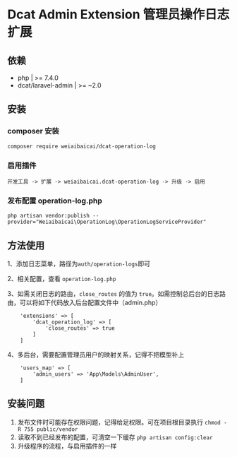 # Dcat Admin Extension  管理员操作日志扩展

## 依赖
- php  | >= 7.4.0
- dcat/laravel-admin  | >= ~2.0


## 安装

### composer 安装

```
composer require weiaibaicai/dcat-operation-log
```

### 启用插件
```
开发工具 -> 扩展 -> weiaibaicai.dcat-operation-log -> 升级 -> 启用
```

### 发布配置 operation-log.php

```
php artisan vendor:publish --provider="Weiaibaicai\OperationLog\OperationLogServiceProvider"
```

## 方法使用
1、添加日志菜单，路径为`auth/operation-logs`即可

2、相关配置，查看 `operation-log.php`

3、如需关闭日志的路由，`close_routes` 的值为 `true`。如需控制总后台的日志路由，可以将如下代码放入后台配置文件中（admin.php）
```
    'extensions' => [
        'dcat_operation_log' => [
            'close_routes' => true
        ]
    ]
```

4、多后台，需要配置管理员用户的映射关系，记得不把模型补上
```
    'users_map' => [
        'admin_users' => 'App\Models\AdminUser',
    ]
```


## 安装问题
1. 发布文件时可能存在权限问题，记得给足权限。可在项目根目录执行 `chmod -R 755 public/vendor`
2. 读取不到已经发布的配置，可清空一下缓存 `php artisan config:clear`
3. 升级程序的流程，与启用插件的一样

